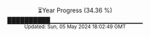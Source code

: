 <p align="center">
⏳Year Progress (34.36 %)<br>
██████████▁▁▁▁▁▁▁▁▁▁▁▁▁▁▁▁▁▁▁▁ <br>
<sub>Updated: Sun, 05 May 2024 18:02:49 GMT</sub>
</p>

